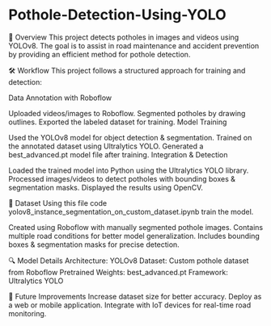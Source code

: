 # Pothole-Detection-Using-YOLO

📌 Overview
This project detects potholes in images and videos using YOLOv8. The goal is to assist in road maintenance and accident prevention by providing an efficient method for pothole detection.

🛠️ Workflow
This project follows a structured approach for training and detection:

Data Annotation with Roboflow

Uploaded videos/images to Roboflow.
Segmented potholes by drawing outlines.
Exported the labeled dataset for training.
Model Training

Used the YOLOv8 model for object detection & segmentation.
Trained on the annotated dataset using Ultralytics YOLO.
Generated a best_advanced.pt model file after training.
Integration & Detection

Loaded the trained model into Python using the Ultralytics YOLO library.
Processed images/videos to detect potholes with bounding boxes & segmentation masks.
Displayed the results using OpenCV.


📁 Dataset
Using this file code yolov8_instance_segmentation_on_custom_dataset.ipynb train the model.

Created using Roboflow with manually segmented pothole images.
Contains multiple road conditions for better model generalization.
Includes bounding boxes & segmentation masks for precise detection.

🔍 Model Details
Architecture: YOLOv8
Dataset: Custom pothole dataset from Roboflow
Pretrained Weights: best_advanced.pt
Framework: Ultralytics YOLO

📝 Future Improvements
Increase dataset size for better accuracy.
Deploy as a web or mobile application.
Integrate with IoT devices for real-time road monitoring.
